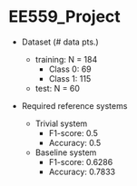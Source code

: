 # EE559_Project

- Dataset (# data pts.)
    - training: N = 184
        - Class 0: 69
        - Class 1: 115
    - test: N = 60

- Required reference systems
    - Trivial system
        - F1-score: 0.5
        - Accuracy: 0.5
    - Baseline system
        - F1-score: 0.6286
        - Accuracy: 0.7833